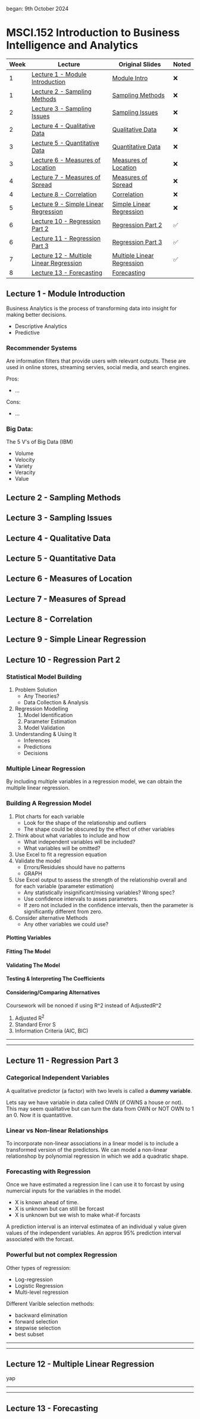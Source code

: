 began: 9th October 2024

# MSCI.152 Introduction to Business Intelligence and Analytics

| Week | Lecture                                                                             | Original Slides                                                               | Noted |
| ---- | ----------------------------------------------------------------------------------- | ----------------------------------------------------------------------------- | ----- |
| 1    | [Lecture 1 - Module Introduction](#lecture-1---module-introduction)                 | [Module Intro](/MSCI.152.slides/a.introduction.pdf)                           | ❌    |
| 1    | [Lecture 2 - Sampling Methods](#lecture-2---sampling-methods)                       | [Sampling Methods](/MSCI.152.slides/b.samplingMethods.pdf)                    | ❌    |
| 2    | [Lecture 3 - Sampling Issues](#lecture-3---sampling-issues)                         | [Sampling Issues](/MSCI.152.slides/c.samplingIssues.pdf)                      | ❌    |
| 2    | [Lecture 4 - Qualitative Data](#lecture-4---qualitative-data)                       | [Qualitative Data](/MSCI.152.slides/d.qualitativeData.pdf)                    | ❌    |
| 3    | [Lecture 5 - Quantitative Data](#lecture-5---quantitative-data)                     | [Quantitative Data](/MSCI.152.slides/e.quantitativeData.pdf)                  | ❌    |
| 3    | [Lecture 6 - Measures of Location](#lecture-6---measures-of-location)               | [Measures of Location](/MSCI.152.slides/f.measuresOfLocation.pdf)             | ❌    |
| 4    | [Lecture 7 - Measures of Spread](#lecture-7---measures-of-spread)                   | [Measures of Spread](/MSCI.152.slides/g.measuresOfSpread.pdf)                 | ❌    |
| 4    | [Lecture 8 - Correlation](#lecture-8---correlation)                                 | [Correlation](/MSCI.152.slides/h.correlation.pdf)                             | ❌    |
| 5    | [Lecture 9 - Simple Linear Regression](#lecture-9---simple-linear-regression)       | [Simple Linear Regression](/MSCI.152.slides/i.simpleLinearRegression.pdf)     | ❌    |
| 6    | [Lecture 10 - Regression Part 2](#lecture-10---regression-part-2)                   | [Regression Part 2](/MSCI.152.slides/j.regressionPartTwo.pdf)                 | ✅    |
| 6    | [Lecture 11 - Regression Part 3](#lecture-11---regression-part-3)                   | [Regression Part 3](/MSCI.152.slides/k.regressionPartThree.pdf)               | ✅    |
| 7    | [Lecture 12 - Multiple Linear Regression](#lecture-12---multiple-linear-regression) | [Multiple Linear Regression](/MSCI.152.slides/l.multipleLinearRegression.pdf) | ✅    |
| 8    | [Lecture 13 - Forecasting](#lecture-13---forecasting)                               | [Forecasting](/MSCI.152.slides/m.forecasting.pdf)                             |       |

## Lecture 1 - Module Introduction

Business Analytics is the process of transforming data into insight for making better decisions.

- Descriptive Analytics
- Predictive

### Recommender Systems

Are information filters that provide users with relevant outputs. These are used in online stores, streaming servies, social media, and search engines.

Pros:

- ...

Cons:

- ...

### Big Data:

The 5 V's of Big Data (IBM)

- Volume
- Velocity
- Variety
- Veracity
- Value

## Lecture 2 - Sampling Methods

## Lecture 3 - Sampling Issues

## Lecture 4 - Qualitative Data

## Lecture 5 - Quantitative Data

## Lecture 6 - Measures of Location

## Lecture 7 - Measures of Spread

## Lecture 8 - Correlation

## Lecture 9 - Simple Linear Regression

## Lecture 10 - Regression Part 2

### Statistical Model Building

1. Problem Solution
   - Any Theories?
   - Data Collection & Analysis
2. Regression Modelling
   1. Model Identification
   2. Parameter Estimation
   3. Model Validation
3. Understanding & Using It
   - Inferences
   - Predictions
   - Decisions

### Multiple Linear Regression

By including multiple variables in a regression model, we can obtain the multiple linear regression.

### Building A Regression Model

1. Plot charts for each variable
   - Look for the shape of the relationship and outliers
   - The shape could be obscured by the effect of other variables
2. Think about what variables to include and how
   - What independent variables will be included?
   - What variables will be omitted?
3. Use Excel to fit a regression equation
4. Validate the model
   - Errors/Residules should have no patterns
   - GRAPH
5. Use Excel output to assess the strength of the relationship overall and for each variable (parameter estimation)
   - Any statistically insignificant/missing variables? Wrong spec?
   - Use confidence intervals to asses parameters.
   - If zero not included in the confidence intervals, then the parameter is significantly different from zero.
6. Consider alternative Methods
   - Any other variables we could use?

#### Plotting Variables

#### Fitting The Model

#### Validating The Model

#### Testing & Interpreting The Coefficients

#### Considering/Comparing Alternatives

Coursework will be nonoed if using R^2 instead of AdjustedR^2

1. Adjusted R<sup>2</sup>
2. Standard Error S
3. Information Criteria (AIC, BIC)

---

---

## Lecture 11 - Regression Part 3

### Categorical Independent Variables

A qualitative predictor (a factor) with two levels is called a **dummy variable**.

Lets say we have variable in data called OWN (if OWNS a house or not). This may seem qualitative but can turn the data from OWN or NOT OWN to 1 an 0. Now it is quantatitive.

### Linear vs Non-linear Relationships

To incorporate non-linear associations in a linear model is to include a transformed version of the predictors. We can model a non-linear relationshop by polynomial regression in which we add a quadratic shape.

### Forecasting with Regression

Once we have estimated a regression line I can use it to forcast by using numercial inputs for the variables in the model.

- X is known ahead of time.
- X is unknown but can still be forcast
- X is unknown but we wish to make what-if forcasts

A prediction interval is an interval estimatea of an individual y value given values of the independent variables. An approx 95% prediction interval associated with the forcast.

### Powerful but not complex Regression

Other types of regression:

- Log-regression
- Logistic Regression
- Multi-level regression

Different Varible selection methods:

- backward elimination
- forward selection
- stepwise selection
- best subset

---

---

## Lecture 12 - Multiple Linear Regression

yap

---

---

## Lecture 13 - Forecasting
